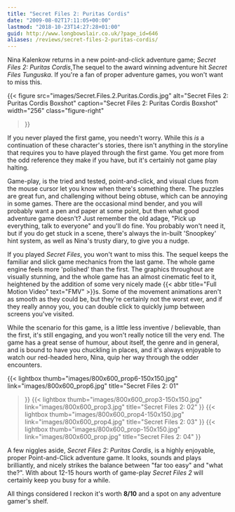 ```yaml
---
title: "Secret Files 2: Puritas Cordis"
date: "2009-08-02T17:11:05+00:00"
lastmod: "2018-10-23T14:27:28+01:00"
guid: http://www.longbowslair.co.uk/?page_id=646
aliases: /reviews/secret-files-2-puritas-cordis/
---
```


Nina Kalenkow returns in a new point-and-click adventure game; _Secret Files 2: Puritas Cordis_,The sequel to the award winning adventure hit _Secret Files Tunguska_. If you're a fan of proper adventure games, you won't want to miss this.

{{< figure
  src="images/Secret.Files.2.Puritas.Cordis.jpg"
  alt="Secret Files 2: Puritas Cordis Boxshot"
  caption="Secret Files 2: Puritas Cordis Boxshot"
  width="256"
  class="figure-right"
>}}

If you never played the first game, you needn't worry. While this _is_ a continuation of these character's stories, there isn't anything in the storyline that requires you to have played through the first game. You get more from the odd reference they make if you have, but it's certainly not game play halting.

Game-play, is the tried and tested, point-and-click, and visual clues from the mouse cursor let you know when there's something there. The puzzles are great fun, and challenging without being obtuse, which can be annoying in some games. There are the occasional mind bender, and you will probably want a pen and paper at some point, but then what good adventure game doesn't? Just remember the old adage, "Pick up everything, talk to everyone" and you'll do fine. You probably won't need it, but if you do get stuck in a scene, there's always the in-built 'Snoopkey' hint system, as well as Nina's trusty diary, to give you a nudge.

If you played _Secret Files_, you won't want to miss this. The sequel keeps the familiar and slick game mechanics from the last game. The whole game engine feels more 'polished' than the first. The graphics throughout are visually stunning, and the whole game has an almost cinematic feel to it, heightened by the addition of some very nicely made {{< abbr title="Full Motion Video" text="FMV" >}}s. Some of the movement animations aren't as smooth as they could be, but they're certainly not the worst ever, and if they really annoy you, you can double click to quickly jump between screens you've visited.

While the scenario for this game, is a little less inventive / believable, than the first, it's still engaging, and you won't really notice till the very end. The game has a great sense of humour, about itself, the genre and in general, and is bound to have you chuckling in places, and it's always enjoyable to watch our red-headed hero, Nina, quip her way through the odder encounters.

{{< lightbox
  thumb="images/800x600_prop6-150x150.jpg"
  link="images/800x600_prop6.jpg"
  title="Secret Files 2: 01"
>}}
{{< lightbox
  thumb="images/800x600_prop3-150x150.jpg"
  link="images/800x600_prop3.jpg"
  title="Secret Files 2: 02"
>}}
{{< lightbox
  thumb="images/800x600_prop4-150x150.jpg"
  link="images/800x600_prop4.jpg"
  title="Secret Files 2: 03"
>}}
{{< lightbox
  thumb="images/800x600_prop-150x150.jpg"
  link="images/800x600_prop.jpg"
  title="Secret Files 2: 04"
>}}

A few niggles aside, _Secret Files 2: Puritas Cordis_, is a highly enjoyable, proper Point-and-Click adventure game. It looks, sounds and plays brilliantly, and nicely strikes the balance between "far too easy" and "what the?". With about 12-15 hours worth of game-play _Secret Files 2_ will certainly keep you busy for a while.

All things considered I reckon it's worth **8/10** and a spot on any adventure gamer's shelf.
